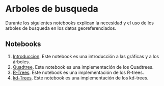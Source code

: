 # Arboles de busqueda 

Durante los siguientes notebooks explican la necesidad y el uso de los arboles de busqueda en los datos georeferenciados.

## Notebooks

1. [Introduccion](./Intro_arboles.html). Este notebook es una introducción a las gráficas y a los árboles.
2. [Quadtree](./Quadtree.html). Este notebook es una implementación de los Quadtrees.
3. [R-Trees](./R-tree.html). Este notebook es una implementación de los R-trees.
4. [kd-Trees](./kd-Tree.mb ). Este notebook es una implementación de los kd-trees.

